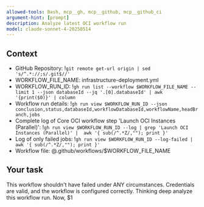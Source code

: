 ```yaml
---
allowed-tools: Bash, mcp__gh, mcp__github, mcp__github_ci
argument-hint: [prompt]
description: Analyze latest OCI workflow run
model: claude-sonnet-4-20250514
---
```


## Context

- GitHub Repository: !`git remote get-url origin | sed 's/^.*://;s/.git$//'`
- WORKFLOW_FILE_NAME: infrastructure-deployment.yml
- WORKFLOW_RUN_ID: !`gh run list --workflow $WORKFLOW_FILE_NAME --limit 1 --json databaseId --jq '.[0].databaseId' | awk '{print($0)}' | column`
- Workflow run details: !`gh run view $WORKFLOW_RUN_ID --json conclusion,status,databaseId,workflowDatabaseId,workflowName,headBranch,jobs`
- Complete log of Core OCI workflow step 'Launch OCI Instances (Parallel)': 
  !`gh run view $WORKFLOW_RUN_ID --log | grep 'Launch OCI Instances (Parallel)' |  awk '{ sub(/^.*Z/,""); print }'`
- Log of only failed jobs:
  !`gh run view $WORKFLOW_RUN_ID --log-failed | awk '{ sub(/^.*Z/,""); print }'`
- Workflow file: @.github/workflows/$WORKFLOW_FILE_NAME

## Your task

This workflow shouldn't have failed under ANY circumstances. Credentials are valid, and the workflow is configured correctly.
Thinking deep analyze this workflow run.
Now, $1
